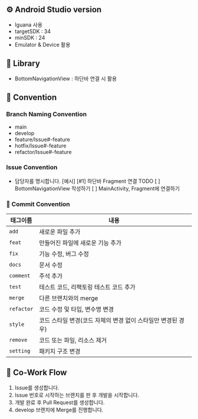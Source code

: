 ## ⚙️ Android Studio version
- Iguana 사용
- targetSDK : 34
- minSDK : 24
- Emulator & Device 활용

## 📁 Library
- BottomNavigationView : 하단바 연결 시 활용

## 📌 Convention
### Branch Naming Convention
- main
- develop
- feature/Issue#-feature
- hotfix/Issue#-feature
- refactor/Issue#-feature

### Issue Convention
- 담당자를 명시합니다.
[예시]
  [#1] 하단바 Fragment 연결
    TODO
      [ ] BottomNavigationView 작성하기
      [ ] MainActivity, Fragment에 연결하기
 
### 🎯 Commit Convention
| 태그이름   | 내용                                                                      |
| ---------- | ------------------------------------------------------------------------- |
| `add`     | 새로운 파일 추가                              |
| `feat`     | 만들어진 파일에 새로운 기능 추가                                                          |
| `fix`   | 기능 수정, 버그 수정                                                       |
| `docs`  | 문서 수정                                    |
| `comment`    | 주석 추가                     |
| `test` | 테스트 코드, 리팩토링 테스트 코드 추가                                                    |
| `merge`  | 다른 브랜치와의 merge                                                  |
| `refactor`     | 코드 수정 및 타입, 변수명 변경                                                        |
| `style`     | 코드 스타일 변경(코드 자체의 변경 없이 스타일만 변경된 경우)                        |
| `remove`    | 코드 또는 파일, 리소스 제거 |
| `setting`   | 패키지 구조 변경                        |


## 📍 Co-Work Flow
1. Issue를 생성합니다.
2. Issue 번호로 시작하는 브랜치를 판 후 개발을 시작합니다.
3. 개발 완료 후 Pull Request를 생성합니다.
4. develop 브랜치에 Merge를 진행합니다.


